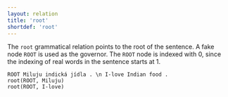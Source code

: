 ```yaml
---
layout: relation
title: 'root'
shortdef: 'root'
---
```


The `root` grammatical relation points to the root of the sentence. A
fake node `ROOT` is used as the governor. The `ROOT` node is indexed
with 0, since the indexing of real words in the sentence starts at 1.

~~~ sdparse
ROOT Miluju indická jídla . \n I-love Indian food .
root(ROOT, Miluju)
root(ROOT, I-love)
~~~
